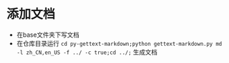 # 添加文档
- 在base文件夹下写文档
- 在仓库目录运行 `cd py-gettext-markdown;python gettext-markdown.py md -l zh_CN,en_US -f ../ -c true;cd ../;` 生成文档


